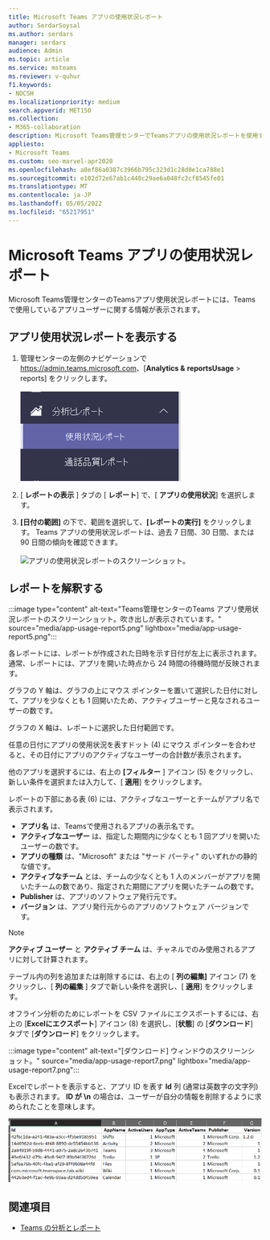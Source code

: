```yaml
---
title: Microsoft Teams アプリの使用状況レポート
author: SerdarSoysal
ms.author: serdars
manager: serdars
audience: Admin
ms.topic: article
ms.service: msteams
ms.reviewer: v-quhur
f1.keywords:
- NOCSH
ms.localizationpriority: medium
search.appverid: MET150
ms.collection:
- M365-collaboration
description: Microsoft Teams管理センターでTeamsアプリの使用状況レポートを使用する方法について説明します。
appliesto:
- Microsoft Teams
ms.custom: seo-marvel-apr2020
ms.openlocfilehash: a8ef86a0387c3966b795c323d1c28d0e1ca788e1
ms.sourcegitcommit: e102d72e67ab1c440c29ae6a048fc2cf8545fe01
ms.translationtype: MT
ms.contentlocale: ja-JP
ms.lasthandoff: 05/05/2022
ms.locfileid: "65217951"
---
```

# <a name="microsoft-teams-app-usage-report"></a>Microsoft Teams アプリの使用状況レポート

Microsoft Teams管理センターのTeamsアプリ使用状況レポートには、Teamsで使用しているアプリユーザーに関する情報が表示されます。  

## <a name="view-the-app-usage-report"></a>アプリ使用状況レポートを表示する

1. 管理センターの左側のナビゲーションで<https://admin.teams.microsoft.com>、[**Analytics &** **reportsUsage** >  reports] をクリックします。<br><br>![[利用状況レポート] メニュー項目のスクリーンショット。](media/app-usage-report1.png "[利用状況レポート] メニュー項目のスクリーンショット。")
2. [ **レポートの表示** ] タブの [ **レポート**] で、[ **アプリの使用状況**] を選択します。

3. **[日付の範囲]** の下で、範囲を選択して、**[レポートの実行]** をクリックします。 Teams アプリの使用状況レポートは、過去 7 日間、30 日間、または 90 日間の傾向を確認できます。<br><br>![アプリの使用状況レポートのスクリーンショット。](media/app-usage-report2.png "アプリの使用状況レポートのスクリーンショット。")


## <a name="interpret-the-report"></a>レポートを解釈する

:::image type="content" alt-text="Teams管理センターのTeams アプリ使用状況レポートのスクリーンショット。吹き出しが表示されています。" source="media/app-usage-report5.png" lightbox="media/app-usage-report5.png":::

各レポートには、レポートが作成された日時を示す日付が左上に表示されます。 通常、レポートには、アプリを開いた時点から 24 時間の待機時間が反映されます。

グラフの Y 軸は、グラフの上にマウス ポインターを置いて選択した日付に対して、アプリを少なくとも 1 回開いたため、アクティブユーザーと見なされるユーザーの数です。

グラフの X 軸は、レポートに選択した日付範囲です。

任意の日付にアプリの使用状況を表すドット (4) にマウス ポインターを合わせると、その日付にアプリのアクティブなユーザーの合計数が表示されます。

他のアプリを選択するには、右上の **[フィルター** ] アイコン (5) をクリックし、新しい条件を選択または入力して、[ **適用**] をクリックします。

レポートの下部にある表 (6) には、アクティブなユーザーとチームがアプリ名で表示されます。

   - **アプリ名** は、Teamsで使用されるアプリの表示名です。
   - **アクティブなユーザー** は、指定した期間内に少なくとも 1 回アプリを開いたユーザーの数です。
   - **アプリの種類** は、"Microsoft" または "サード パーティ" のいずれかの静的な値です。
   - **アクティブなチーム** とは、チームの少なくとも 1 人のメンバーがアプリを開いたチームの数であり、指定された期間にアプリを開いたチームの数です。
   - **Publisher** は、アプリのソフトウェア発行元です。
   - **バージョン** は、アプリ発行元からのアプリのソフトウェア バージョンです。

   > [!NOTE]
   > **アクティブ ユーザー** と **アクティブ チーム** は、チャネルでのみ使用されるアプリに対して計算されます。

テーブル内の列を追加または削除するには、右上の [ **列の編集]** アイコン (7) をクリックし、[ **列の編集** ] タブで新しい条件を選択し、[ **適用**] をクリックします。

オフライン分析のためにレポートを CSV ファイルにエクスポートするには、右上の [**Excelにエクスポート**] アイコン (8) を選択し、[**状態**] の [**ダウンロード**] タブで [**ダウンロード**] をクリックします。

   :::image type="content" alt-text="[ダウンロード] ウィンドウのスクリーンショット。" source="media/app-usage-report7.png" lightbox="media/app-usage-report7.png":::

Excelでレポートを表示すると、アプリ ID を表す **Id** 列 (通常は英数字の文字列) も表示されます。 **ID が** **\n** の場合は、ユーザーが自分の情報を削除するように求められたことを意味します。

   ![ダウンロードしたExcel レポートのスクリーンショット。](media/app-usage-report8.png "ダウンロードしたExcel レポートのスクリーンショット。")

## <a name="related-topics"></a>関連項目

- [Teams の分析とレポート](teams-reporting-reference.md)

